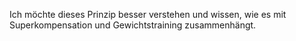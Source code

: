 Ich möchte dieses Prinzip besser verstehen und wissen, wie es mit Superkompensation und Gewichtstraining zusammenhängt.

